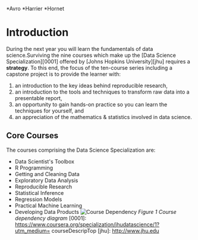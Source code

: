 *Avro
*Harrier
*Hornet
# Introduction
During the next year you will learn the fundamentals of data science.Surviving the nine courses which make up the [Data Science
Specialization][0001] offered by [Johns Hopkins University][jhu] requires a **strategy**.
To this end, the focus of the ten-course series including a capstone project
is to provide the learner with:
1. an introduction to the key ideas behind reproducible research,
2. an introduction to the tools and techniques to transform raw
data into a presentable report,
4. an opportunity to gain hands-on practice so you can learn the
techniques for yourself, and
3. an appreciation of the mathematics & statistics involved in
data science.
## Core Courses
The courses comprising the Data Science Specialization are:
* Data Scientist's Toolbox
* R Programming
* Getting and Cleaning Data
* Exploratory Data Analysis
* Reproducible Research
* Statistical Inference
* Regression Models
* Practical Machine Learning
* Developing Data Products
![Course Dependency](dst_courses.png)
*Figure 1 Course dependency diagram*
[0001]: https://www.coursera.org/specialization/jhudatascience/1?utm_medium=
courseDescripTop
[jhu]: http://www.jhu.edu

